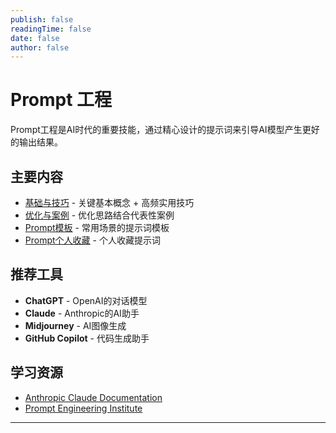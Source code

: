 ```yaml
---
publish: false
readingTime: false
date: false
author: false
---
```


# Prompt 工程

Prompt工程是AI时代的重要技能，通过精心设计的提示词来引导AI模型产生更好的输出结果。

## 主要内容

- [基础与技巧](./basics.md) - 关键基本概念 + 高频实用技巧
- [优化与案例](./optimization.md) - 优化思路结合代表性案例
- [Prompt模板](./templates.md) - 常用场景的提示词模板
- [Prompt个人收藏](./collect.md) - 个人收藏提示词

## 推荐工具

- **ChatGPT** - OpenAI的对话模型
- **Claude** - Anthropic的AI助手
- **Midjourney** - AI图像生成
- **GitHub Copilot** - 代码生成助手

## 学习资源

- [Anthropic Claude Documentation](https://docs.anthropic.com/)
- [Prompt Engineering Institute](https://www.promptinginstitute.com/)

---

